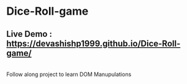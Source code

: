 # Dice-Roll-game
## Live Demo : https://devashishp1999.github.io/Dice-Roll-game/
<br />
Follow along project to learn DOM Manupulations 


